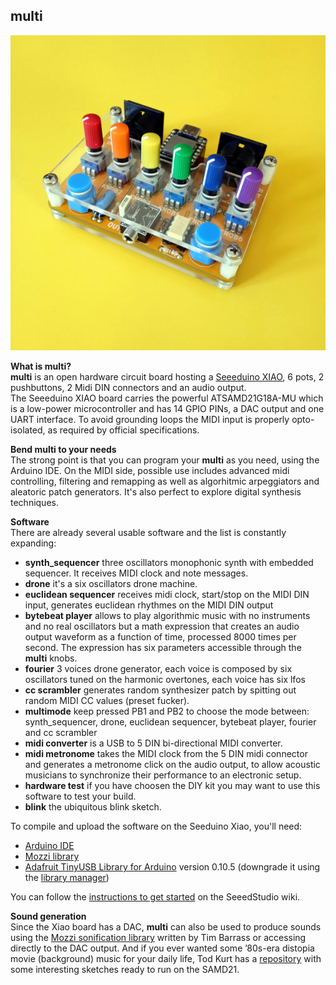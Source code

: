 ## multi

![multi](multi_img/multi1_600.jpg)

**What is multi?**  
**multi** is an open hardware circuit board hosting a [Seeeduino XIAO](https://wiki.seeedstudio.com/Seeeduino-XIAO/), 6 pots, 2 pushbuttons, 2 Midi DIN connectors and an audio output.   
The Seeeduino XIAO board carries the powerful ATSAMD21G18A-MU which is a low-power microcontroller and has 14 GPIO PINs, a DAC output and one UART interface. To avoid grounding loops the MIDI input is properly opto-isolated, as required by official specifications.    

**Bend multi to your needs**  
The strong point is that you can program your **multi** as you need, using the Arduino IDE. 
On the MIDI side, possible use includes advanced midi controlling, filtering and remapping as well as algorhitmic arpeggiators and aleatoric patch generators. It's also perfect to explore digital synthesis techniques. 
 
**Software**    
 There are already several usable software and the list is constantly expanding:    

- **synth_sequencer** three oscillators monophonic synth with embedded sequencer. It receives MIDI clock and note messages.
- **drone** it's a six oscillators drone machine.   
- **euclidean sequencer** receives midi clock, start/stop on the MIDI DIN input, generates euclidean rhythmes on the MIDI DIN output
- **bytebeat player** allows to play algorithmic music with no instruments and no real oscillators but a math expression that creates an audio output waveform as a function of time, processed 8000 times per second. The expression has six parameters accessible through the **multi** knobs.   
- **fourier** 3 voices drone generator, each voice is composed by six oscillators tuned on the harmonic overtones, each voice has six lfos
- **cc scrambler** generates random synthesizer patch by spitting out random MIDI CC values (preset fucker).
- **multimode** keep pressed PB1 and PB2 to choose the mode between: synth_sequencer, drone, euclidean sequencer, bytebeat player, fourier and cc scrambler 
- **midi converter** is a USB to 5 DIN bi-directional MIDI converter.   
- **midi metronome** takes the MIDI clock from the 5 DIN midi connector and generates a metronome click on the audio output, to allow acoustic musicians to synchronize their performance to an electronic setup.   
- **hardware test** if you have choosen the DIY kit you may want to use this software to test your build.   
- **blink** the ubiquitous blink sketch.   

To compile and upload the software on the Seeduino Xiao, you'll need:
- [Arduino IDE](https://www.arduino.cc/en/software)
- [Mozzi library](https://github.com/sensorium/Mozzi)
- [Adafruit TinyUSB Library for Arduino](https://github.com/adafruit/Adafruit_TinyUSB_Arduino) version 0.10.5 (downgrade it using the [library manager](https://learn.adafruit.com/adafruit-all-about-arduino-libraries-install-use/library-manager))

You can follow the [instructions to get started](https://wiki.seeedstudio.com/Seeeduino-XIAO/#software) on the SeeedStudio wiki.

 **Sound generation**    
Since the Xiao board has a DAC, **multi** can also be used to produce sounds using the [Mozzi sonification library](https://github.com/sensorium/Mozzi) written by Tim Barrass or accessing directly to the DAC output.
And if you ever wanted some ’80s-era distopia movie (background) music for your daily life, Tod Kurt has a [repository](https://github.com/todbot/mozzi_experiments) with some interesting sketches ready to run on the SAMD21.



